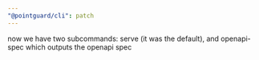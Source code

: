 ```yaml
---
"@pointguard/cli": patch
---
```


now we have two subcommands: serve (it was the default), and openapi-spec which outputs the openapi spec

